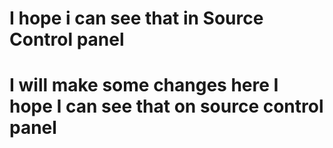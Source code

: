 # I hope i can see that in Source Control panel

# I will make some changes here I hope I can see that on source control panel 